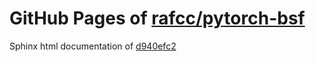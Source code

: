 GitHub Pages of [rafcc/pytorch-bsf](https://github.com/rafcc/pytorch-bsf.git)
===
Sphinx html documentation of [d940efc2](https://github.com/rafcc/pytorch-bsf/tree/d940efc2404121d81dddf28826258232c7f82859)

